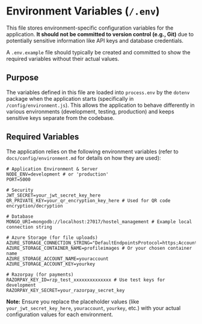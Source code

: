 # Environment Variables (`/.env`)

This file stores environment-specific configuration variables for the application. **It should not be committed to version control (e.g., Git)** due to potentially sensitive information like API keys and database credentials.

A `.env.example` file should typically be created and committed to show the required variables without their actual values.

## Purpose

The variables defined in this file are loaded into `process.env` by the `dotenv` package when the application starts (specifically in `/config/environment.js`). This allows the application to behave differently in various environments (development, testing, production) and keeps sensitive keys separate from the codebase.

## Required Variables

The application relies on the following environment variables (refer to `docs/config/environment.md` for details on how they are used):

```env
# Application Environment & Server
NODE_ENV=development # or 'production'
PORT=5000

# Security
JWT_SECRET=your_jwt_secret_key_here
QR_PRIVATE_KEY=your_qr_encryption_key_here # Used for QR code encryption/decryption

# Database
MONGO_URI=mongodb://localhost:27017/hostel_management # Example local connection string

# Azure Storage (for file uploads)
AZURE_STORAGE_CONNECTION_STRING="DefaultEndpointsProtocol=https;AccountName=youraccount;AccountKey=yourkey;EndpointSuffix=core.windows.net"
AZURE_STORAGE_CONTAINER_NAME=profileimages # Or your chosen container name
AZURE_STORAGE_ACCOUNT_NAME=youraccount
AZURE_STORAGE_ACCOUNT_KEY=yourkey

# Razorpay (for payments)
RAZORPAY_KEY_ID=rzp_test_xxxxxxxxxxxxxx # Use test keys for development
RAZORPAY_KEY_SECRET=your_razorpay_secret_key
```

**Note:** Ensure you replace the placeholder values (like `your_jwt_secret_key_here`, `youraccount`, `yourkey`, etc.) with your actual configuration values for each environment.
